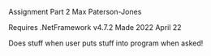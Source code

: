 Assignment Part 2
Max Paterson-Jones

Requires .NetFramework v4.7.2
Made 2022 April 22

Does stuff when user puts stuff into program when asked!
